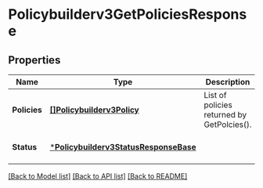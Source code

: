 # Policybuilderv3GetPoliciesResponse

## Properties
Name | Type | Description | Notes
------------ | ------------- | ------------- | -------------
**Policies** | [**[]Policybuilderv3Policy**](policybuilderv3Policy.md) | List of policies returned by GetPolcies(). | [optional] [default to null]
**Status** | [***Policybuilderv3StatusResponseBase**](policybuilderv3StatusResponseBase.md) |  | [optional] [default to null]

[[Back to Model list]](../README.md#documentation-for-models) [[Back to API list]](../README.md#documentation-for-api-endpoints) [[Back to README]](../README.md)

